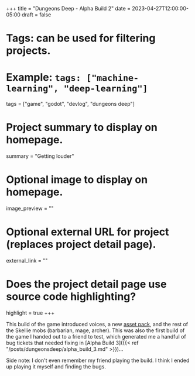 +++
title = "Dungeons Deep - Alpha Build 2"
date = 2023-04-27T12:00:00-05:00
draft = false

# Tags: can be used for filtering projects.
# Example: `tags: ["machine-learning", "deep-learning"]`
tags = ["game", "godot", "devlog", "dungeons deep"]

# Project summary to display on homepage.
summary = "Getting louder"

# Optional image to display on homepage.
image_preview = ""

# Optional external URL for project (replaces project detail page).
external_link = ""

# Does the project detail page use source code highlighting?
highlight = true
+++

This build of the game introduced voices, a new [asset pack](https://kaylousberg.itch.io/kaykit-dungeon-remastered), and the rest of the Skellie mobs (barbarian, mage, archer). This was also the first build of the game I handed out to a friend to test, which generated me a handful of bug tickets that needed fixing in [Alpha Build 3]({{< ref "/posts/dungeonsdeep/alpha_build_3.md" >}})...

Side note: I don't even remember my friend playing the build. I think I ended up playing it myself and finding the bugs.